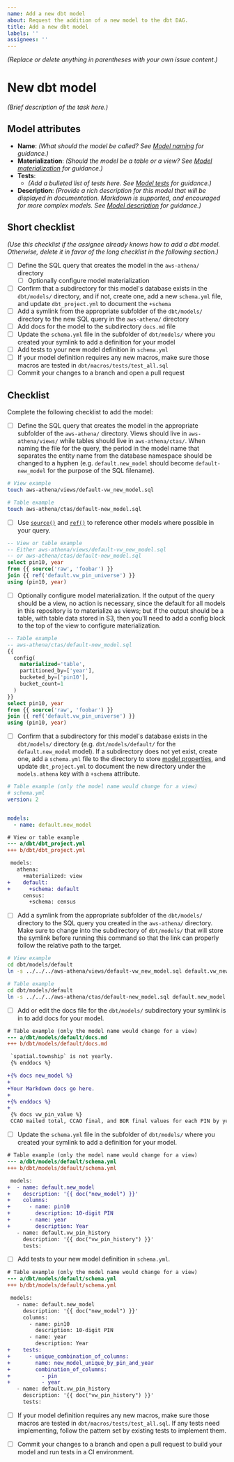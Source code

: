```yaml
---
name: Add a new dbt model
about: Request the addition of a new model to the dbt DAG.
title: Add a new dbt model
labels: ''
assignees: ''
---
```


_(Replace or delete anything in parentheses with your own issue content.)_

# New dbt model

_(Brief description of the task here.)_

## Model attributes

* **Name**: _(What should the model be called? See [Model
 naming](/ccao-data/data-architecture#model-naming) for guidance.)_
* **Materialization**: _(Should the model be a table or a view? See [Model
  materialization](/ccao-data/data-architecture#model-materialization) for
  guidance.)_
* **Tests**:
  * _(Add a bulleted list of tests here. See [Model
  tests](/ccao-data/data-architecture#model-tests) for guidance.)_
* **Description**: _(Provide a rich description for this model that will be
  displayed in documentation. Markdown is supported, and encouraged for more
  complex models. See [Model
  description](/ccao-data/data-architecture#model-description) for guidance.)_

## Short checklist

_(Use this checklist if the assignee already knows how to add a dbt model.
Otherwise, delete it in favor of the long checklist in the following section.)_

- [ ] Define the SQL query that creates the model in the `aws-athena/` directory
  - [ ] Optionally configure model materialization
- [ ] Confirm that a subdirectory for this model's database exists in
  the `dbt/models/` directory, and if not, create one, add a new `schema.yml`
  file, and update `dbt_project.yml` to document the `+schema`
- [ ] Add a symlink from the appropriate subfolder of the `dbt/models/`
  directory to the new SQL query in the `aws-athena/` directory
- [ ] Add docs for the model to the subdirectory `docs.md` file
- [ ] Update the `schema.yml` file in the subfolder of `dbt/models/` where you
  created your symlink to add a definition for your model
- [ ] Add tests to your new model definition in `schema.yml`
- [ ] If your model definition requires any new macros, make sure those macros
  are tested in `dbt/macros/tests/test_all.sql`
- [ ] Commit your changes to a branch and open a pull request

## Checklist

Complete the following checklist to add the model:

- [ ] Define the SQL query that creates the model in the appropriate subfolder
  of the `aws-athena/` directory. Views should live in `aws-athena/views/`
  while tables should live in `aws-athena/ctas/`. When naming the file for the
  query, the period in the model name that separates the entity name from the
  database namespace should be changed to a hyphen (e.g. `default.new_model`
  should become `default-new_model` for the purpose of the SQL filename).


```bash
# View example
touch aws-athena/views/default-vw_new_model.sql

# Table example
touch aws-athena/ctas/default-new_model.sql
```

- [ ] Use
  [`source()`](https://docs.getdbt.com/reference/dbt-jinja-functions/source)
  and [`ref()`](https://docs.getdbt.com/reference/dbt-jinja-functions/ref) to
  reference other models where possible in your query.


```sql
-- View or table example
-- Either aws-athena/views/default-vw_new_model.sql
-- or aws-athena/ctas/default-new_model.sql
select pin10, year
from {{ source('raw', 'foobar') }}
join {{ ref('default.vw_pin_universe') }}
using (pin10, year)
```

- [ ] Optionally configure model materialization. If the output of the query
  should be a view, no action is necessary, since the default for all models in
  this repository is to materialize as views; but if the output should be a
  table, with table data stored in S3, then you'll need to add a config block
  to the top of the view to configure materialization.

```sql
-- Table example
-- aws-athena/ctas/default-new_model.sql
{{
  config(
    materialized='table',
    partitioned_by=['year'],
    bucketed_by=['pin10'],
    bucket_count=1
  )
}}
select pin10, year
from {{ source('raw', 'foobar') }}
join {{ ref('default.vw_pin_universe') }}
using (pin10, year)
```

- [ ] Confirm that a subdirectory for this model's database exists in
  the `dbt/models/` directory (e.g. `dbt/models/default/` for
  the `default.new_model` model). If a subdirectory does not yet exist, create
  one, add a `schema.yml` file to the directory to store [model
  properties](https://docs.getdbt.com/reference/model-properties), and update
  `dbt_project.yml` to document the new directory under the `models.athena`
  key with a `+schema` attribute.

```yaml
# Table example (only the model name would change for a view)
# schema.yml
version: 2


models:
  - name: default.new_model
```

```diff
# View or table example
--- a/dbt/dbt_project.yml
+++ b/dbt/dbt_project.yml

 models:
   athena:
     +materialized: view
+    default:
+      +schema: default
     census:
       +schema: census
```

- [ ] Add a symlink from the appropriate subfolder of the `dbt/models/`
  directory to the SQL query you created in the `aws-athena/` directory.
  Make sure to change into the subdirectory of `dbt/models/` that will
  store the symlink before running this command so that the link can
  properly follow the relative path to the target.

```bash
# View example
cd dbt/models/default
ln -s ../../../aws-athena/views/default-vw_new_model.sql default.vw_new_model.sql

# Table example
cd dbt/models/default
ln -s ../../../aws-athena/ctas/default-new_model.sql default.new_model.sql
```

- [ ] Add or edit the docs file for the `dbt/models/` subdirectory your symlink
  is in to add docs for your model.


```diff
# Table example (only the model name would change for a view)
--- a/dbt/models/default/docs.md
+++ b/dbt/models/default/docs.md

 `spatial.township` is not yearly.
 {% enddocs %}

+{% docs new_model %}
+
+Your Markdown docs go here.
+
+{% enddocs %}
+
 {% docs vw_pin_value %}
 CCAO mailed total, CCAO final, and BOR final values for each PIN by year.
```

- [ ] Update the `schema.yml` file in the subfolder of `dbt/models/` where you
  created your symlink to add a definition for your model.

```diff
# Table example (only the model name would change for a view)
--- a/dbt/models/default/schema.yml
+++ b/dbt/models/default/schema.yml

 models:
+  - name: default.new_model
+    description: '{{ doc("new_model") }}'
+    columns:
+      - name: pin10
+        description: 10-digit PIN
+      - name: year
+        description: Year
   - name: default.vw_pin_history
     description: '{{ doc("vw_pin_history") }}'
     tests:
```

- [ ] Add tests to your new model definition in `schema.yml`.

```diff
# Table example (only the model name would change for a view)
--- a/dbt/models/default/schema.yml
+++ b/dbt/models/default/schema.yml

 models:
   - name: default.new_model
     description: '{{ doc("new_model") }}'
     columns:
       - name: pin10
         description: 10-digit PIN
       - name: year
         description: Year
+    tests:
+      - unique_combination_of_columns:
+        name: new_model_unique_by_pin_and_year
+        combination_of_columns:
+          - pin
+          - year
   - name: default.vw_pin_history
     description: '{{ doc("vw_pin_history") }}'
     tests:
```

- [ ] If your model definition requires any new macros, make sure those macros
  are tested in `dbt/macros/tests/test_all.sql`. If any tests need implementing,
  follow the pattern set by existing tests to implement them.

- [ ] Commit your changes to a branch and open a pull request to build your
  model and run tests in a CI environment.
